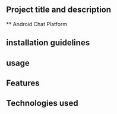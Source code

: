## Project title and description
** Android Chat Platform
## installation guidelines

## usage

## Features

## Technologies used